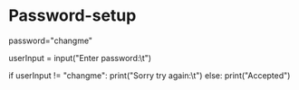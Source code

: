 # Password-setup
password="changme"

userInput = input("Enter password:\t")

if userInput != "changme":
    print("Sorry try again:\t")
else:
    print("Accepted")

